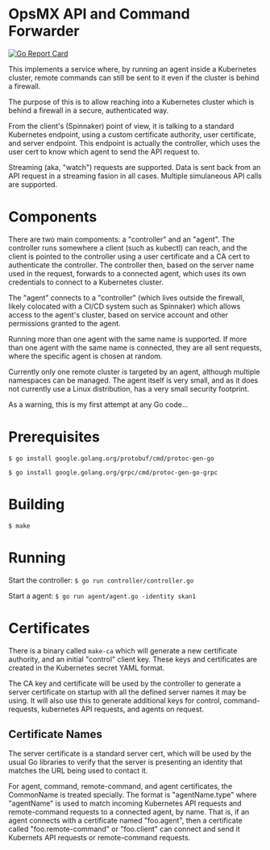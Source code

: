 # OpsMX API and Command Forwarder

[![Go Report Card](https://goreportcard.com/badge/github.com/opsmx/oes-birger)](https://goreportcard.com/report/github.com/opsmx/oes-birger)

This implements a service where, by running an agent inside a Kubernetes
cluster, remote commands can still be sent to it even if the cluster is
behind a firewall.

The purpose of this is to allow reaching into a Kubernetes cluster which is
behind a firewall in a secure, authenticated way.

From the client's (Spinnaker) point of view, it is talking to a standard
Kubernetes endpoint, using a custom certificate authority, user certificate,
and server endpoint.  This endpoint is actually the controller, which uses
the user cert to know which agent to send the API request to.

Streaming (aka, "watch") requests are supported.  Data is sent back from
an API request in a streaming fasion in all cases.  Multiple simulaneous
API calls are supported.

# Components

There are two main compoments:  a "controller" and an "agent".  The controller
runs somewhere a client (such as kubectl) can reach, and the client is pointed
to the controller using a user certificate and a CA cert to authenticate the
controller.  The controller then, based on the server name used in the request,
forwards to a connected agent, which uses its own credentials to connect to a
Kubernetes cluster.

The "agent" connects to a "controller" (which lives outside the firewall,
likely colocated with a CI/CD system such as Spinnaker) which allows access
to the agent's cluster, based on service account and other permissions granted
to the agent.

Running more than one agent with the same name is supported.  If more than
one agent with the same name is connected, they are all sent requests, where
the specific agent is chosen at random.

Currently only one remote cluster is targeted by an agent, although
multiple namespaces can be managed.  The agent itself is very small, and
as it does not currently use a Linux distribution, has a very small
security footprint.

As a warning, this is my first attempt at any Go code...

# Prerequisites

`$ go install google.golang.org/protobuf/cmd/protoc-gen-go`

`$ go install google.golang.org/grpc/cmd/protoc-gen-go-grpc`

# Building

`$ make`

# Running

Start the controller:
`$ go run controller/controller.go`

Start a agent:
`$ go run agent/agent.go -identity skan1`

# Certificates

There is a binary called `make-ca` which will generate a new certificate authority,
and an initial "control" client key.  These keys and certificates are created in
the Kubernetes secret YAML format.

The CA key and certificate will be used by the controller to generate a
server certificate on startup with all the defined server names it may be using.
It will also use this to generate additional keys for control, command-requests,
kubernetes API requests, and agents on request.

## Certificate Names

The server certificate is a standard server cert, which will be used by the
usual Go libraries to verify that the server is presenting an identity
that matches the URL being used to contact it.

For agent, command, remote-command, and agent certificates, the CommonName is
treated specially.  The format is "agentName.type" where "agentName" is used to
match incoming Kubernetes API requests and remote-command requests to a connected
agent, by name.  That is, if an agent connects with a certificate named "foo.agent",
then a certificate called "foo.remote-command" or "foo.client" can connect and send
it Kubernets API requests or remote-command requests.
